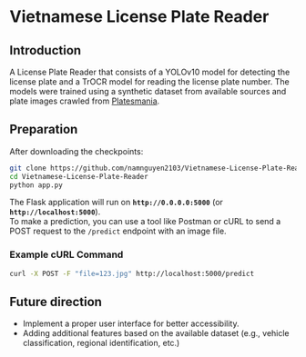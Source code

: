 # Vietnamese License Plate Reader

## Introduction
A License Plate Reader that consists of a YOLOv10 model for detecting the license plate and a TrOCR model for reading the license plate number. The models were trained using a synthetic dataset from available sources and plate images crawled from [Platesmania](https://platesmania.com/vn/).

## Preparation
After downloading the checkpoints:
```bash
git clone https://github.com/namnguyen2103/Vietnamese-License-Plate-Reader.git
cd Vietnamese-License-Plate-Reader
python app.py
```
The Flask application will run on **`http://0.0.0.0:5000`** (or **`http://localhost:5000`**).  
To make a prediction, you can use a tool like Postman or cURL to send a POST request to the `/predict` endpoint with an image file.

### Example cURL Command
```bash
curl -X POST -F "file=123.jpg" http://localhost:5000/predict
```

## Future direction
* Implement a proper user interface for better accessibility.
* Adding additional features based on the available dataset (e.g., vehicle classification, regional identification, etc.)
